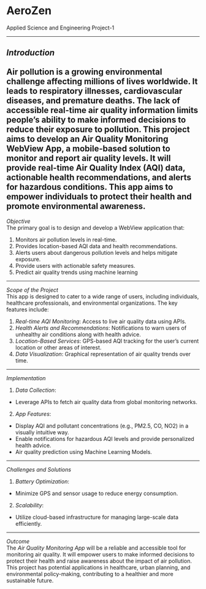 # AeroZen
Applied Science and Engineering Project-1 

---
_Introduction_ <br><br>
Air pollution is a growing environmental challenge affecting millions of lives worldwide. It leads to respiratory illnesses, 
cardiovascular diseases, and premature deaths. The lack of accessible real-time air quality information limits people’s ability 
to make informed decisions to reduce their exposure to pollution. This project aims to develop an Air Quality Monitoring 
WebView App, a mobile-based solution to monitor and report air quality levels. It will provide real-time Air Quality Index (AQI) 
data, actionable health recommendations, and alerts for hazardous conditions. This app aims to empower individuals to 
protect their health and promote environmental awareness.
---
_Objective_<br>
The primary goal is to design and develop a WebView application that: 
1. Monitors air pollution levels in real-time. 
2. Provides location-based AQI data and health recommendations. 
3. Alerts users about dangerous pollution levels and helps mitigate exposure. 
4. Provide users with actionable safety measures.
5. Predict air quality trends using machine learning
---
_Scope of the Project_<br>
This app is designed to cater to a wide range of users, including individuals, healthcare professionals, and environmental 
organizations. The key features include: 
1. *Real-time AQI Monitoring*: Access to live air quality data using APIs.
2. *Health Alerts and Recommendations*: Notifications to warn users of unhealthy air conditions along with health advice. 
3. *Location-Based Services*: GPS-based AQI tracking for the user’s current location or other areas of interest. 
4. *Data Visualization*: Graphical representation of air quality trends over time.
---
_Implementation_<br>
1. *Data Collection*: 
 - Leverage APIs to fetch air quality data from global monitoring networks. 
2. *App Features*: 
 - Display AQI and pollutant concentrations (e.g., PM2.5, CO, NO2) in a visually intuitive way. 
 - Enable notifications for hazardous AQI levels and provide personalized health advice.
 - Air quality prediction using Machine Learning Models. 
---
_Challenges and Solutions_<br>
1. *Battery Optimization*: 
 - Minimize GPS and sensor usage to reduce energy consumption.
2. *Scalability*: 
 - Utilize cloud-based infrastructure for managing large-scale data efficiently. 
---
_Outcome_<br>
The *Air Quality Monitoring App* will be a reliable and accessible tool for monitoring air quality. It will empower users to make 
informed decisions to protect their health and raise awareness about the impact of air pollution. This project has potential 
applications in healthcare, urban planning, and environmental policy-making, contributing to a healthier and more sustainable 
future.
